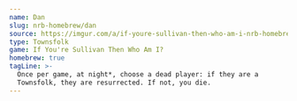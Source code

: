 ```yaml
---
name: Dan
slug: nrb-homebrew/dan
source: https://imgur.com/a/if-youre-sullivan-then-who-am-i-nrb-homebrew-script-Cc4elqZ
type: Townsfolk
game: If You're Sullivan Then Who Am I?
homebrew: true
tagLine: >-
  Once per game, at night*, choose a dead player: if they are a
  Townsfolk, they are resurrected. If not, you die.
---
```

